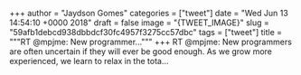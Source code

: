 
+++
author = "Jaydson Gomes"
categories = ["tweet"]
date = "Wed Jun 13 14:54:10 +0000 2018"
draft = false
image = "{TWEET_IMAGE}"
slug = "59afb1debcd938dbbdcf30fc4957f3275cc57dbc"
tags = ["tweet"]
title = """RT @mpjme: New programmer..."""
+++
RT @mpjme: New programmers are often uncertain if they will ever be good enough. As we grow more experienced, we learn to relax in the tota…
